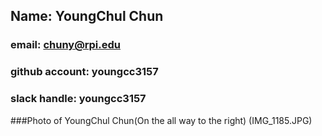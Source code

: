 ## Name: YoungChul Chun
### email: chuny@rpi.edu
### github account: youngcc3157
### slack handle: youngcc3157
###Photo of YoungChul Chun(On the all way to the right) (IMG_1185.JPG)
